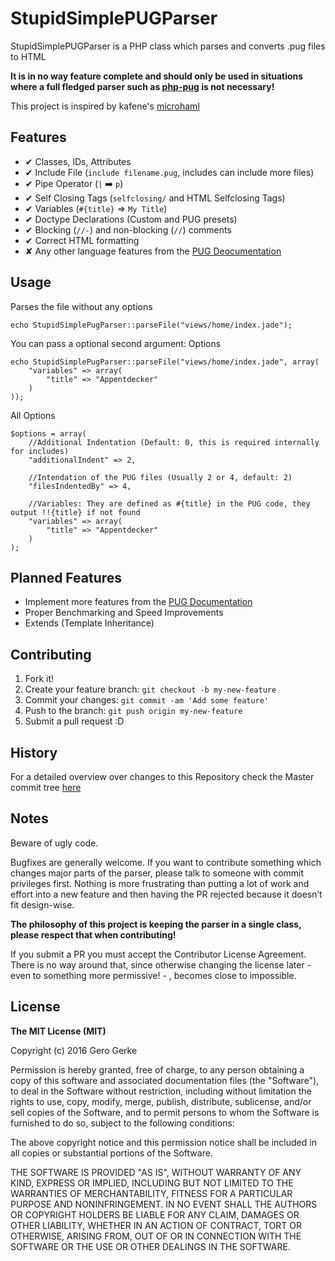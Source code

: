 # StupidSimplePUGParser

StupidSimplePUGParser is a PHP class which parses and converts .pug files to HTML

**It is in no way feature complete and should only be used in situations where a full fledged parser such as [php-pug](https://github.com/pug-php/pug) is not necessary!**

This project is inspired by kafene's [microhaml](https://github.com/kafene/microhaml)

## Features
* ✔ Classes, IDs, Attributes
* ✔ Include File (`include filename.pug`, includes can include more files)
* ✔ Pipe Operator (`|` :arrow_right: `p`)
* ✔ Self Closing Tags (`selfclosing/` and HTML Selfclosing Tags)
* ✔ Variables (`#{title}` => `My Title`)
* ✔ Doctype Declarations (Custom and PUG presets)
* ✔ Blocking (`//-`) and non-blocking (`//`) comments
* ✔ Correct HTML formatting
* ✘ Any other language features from the [PUG Deocumentation](http://jade-lang.com/reference/)

## Usage
Parses the file without any options
```
echo StupidSimplePugParser::parseFile("views/home/index.jade");
```

You can pass a optional second argument: Options
```
echo StupidSimplePugParser::parseFile("views/home/index.jade", array(
    "variables" => array(
        "title" => "Appentdecker"
    )
));
```

All Options
```
$options = array(
    //Additional Indentation (Default: 0, this is required internally for includes)
    "additionalIndent" => 2,

    //Intendation of the PUG files (Usually 2 or 4, default: 2)
    "filesIndentedBy" => 4,

    //Variables: They are defined as #{title} in the PUG code, they output !!{title} if not found
    "variables" => array(
        "title" => "Appentdecker"
    )
);
```

## Planned Features
* Implement more features from the [PUG Documentation](http://jade-lang.com/reference/)
* Proper Benchmarking and Speed Improvements
* Extends (Template Inheritance)

## Contributing
1. Fork it!
2. Create your feature branch: `git checkout -b my-new-feature`
3. Commit your changes: `git commit -am 'Add some feature'`
4. Push to the branch: `git push origin my-new-feature`
5. Submit a pull request :D

## History
For a detailed overview over changes to this Repository check the Master commit tree [here](https://github.com/Empty2k12/TXWatch/commits/master)

## Notes
Beware of ugly code.

Bugfixes are generally welcome. If you want to contribute something which changes major parts of the parser, please talk to someone with commit privileges first. Nothing is more frustrating than putting a lot of work and effort into a new feature and then having the PR rejected because it doesn’t fit design-wise.

**The philosophy of this project is keeping the parser in a single class, please respect that when contributing!**

If you submit a PR you must accept the Contributor License Agreement. There is no way around that, since otherwise changing the license later - even to something more permissive! - , becomes close to impossible.

## License

**The MIT License (MIT)**

Copyright (c) 2016 Gero Gerke

Permission is hereby granted, free of charge, to any person obtaining a copy of this software and associated documentation files (the "Software"), to deal in the Software without restriction, including without limitation the rights to use, copy, modify, merge, publish, distribute, sublicense, and/or sell copies of the Software, and to permit persons to whom the Software is furnished to do so, subject to the following conditions:

The above copyright notice and this permission notice shall be included in all copies or substantial portions of the Software.

THE SOFTWARE IS PROVIDED "AS IS", WITHOUT WARRANTY OF ANY KIND, EXPRESS OR IMPLIED, INCLUDING BUT NOT LIMITED TO THE WARRANTIES OF MERCHANTABILITY, FITNESS FOR A PARTICULAR PURPOSE AND NONINFRINGEMENT. IN NO EVENT SHALL THE AUTHORS OR COPYRIGHT HOLDERS BE LIABLE FOR ANY CLAIM, DAMAGES OR OTHER LIABILITY, WHETHER IN AN ACTION OF CONTRACT, TORT OR OTHERWISE, ARISING FROM, OUT OF OR IN CONNECTION WITH THE SOFTWARE OR THE USE OR OTHER DEALINGS IN THE SOFTWARE.